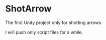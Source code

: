 # ShotArrow
The first Unity project only for shotting arrows

I will push only script files for a while.
